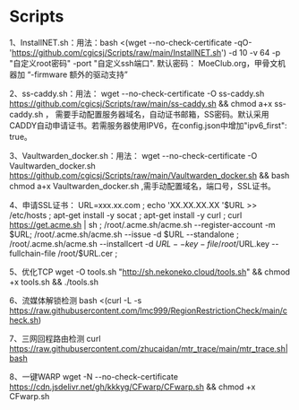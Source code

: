 # Scripts
1、InstallNET.sh：用法：bash <(wget --no-check-certificate -qO- 'https://github.com/cgicsj/Scripts/raw/main/InstallNET.sh') -d 10 -v 64 -p "自定义root密码" -port "自定义ssh端口".  默认密码： MoeClub.org，甲骨文机器加 “-firmware  额外的驱动支持”

2、ss-caddy.sh：用法： wget --no-check-certificate -O ss-caddy.sh https://github.com/cgicsj/Scripts/raw/main/ss-caddy.sh && chmod a+x ss-caddy.sh   ，
需要手动配置服务器域名，自动证书邮箱，SS密码。默认采用CADDY自动申请证书。若需服务器使用IPV6，在config.json中增加"ipv6_first": true。


3、Vaultwarden_docker.sh：用法：  wget --no-check-certificate -O Vaultwarden_docker.sh https://github.com/cgicsj/Scripts/raw/main/Vaultwarden_docker.sh && bash chmod a+x  Vaultwarden_docker.sh  ,需手动配置域名，端口号，SSL证书。

4、申请SSL证书：
URL=xxx.xx.com ;
echo 'XX.XX.XX.XX  '$URL >> /etc/hosts ;
apt-get install -y socat ;
apt-get install -y curl ;
curl https://get.acme.sh | sh ;
/root/.acme.sh/acme.sh --register-account -m $URL;
/root/.acme.sh/acme.sh --issue -d $URL --standalone ;
/root/.acme.sh/acme.sh --installcert -d $URL --key-file /root/$URL.key --fullchain-file /root/$URL.cer ;



5、优化TCP
wget -O tools.sh "http://sh.nekoneko.cloud/tools.sh" && chmod +x tools.sh && ./tools.sh

6、流媒体解锁检测
bash <(curl -L -s https://raw.githubusercontent.com/lmc999/RegionRestrictionCheck/main/check.sh)


7、三网回程路由检测
curl https://raw.githubusercontent.com/zhucaidan/mtr_trace/main/mtr_trace.sh|bash


8、一键WARP
wget -N --no-check-certificate https://cdn.jsdelivr.net/gh/kkkyg/CFwarp/CFwarp.sh && chmod +x CFwarp.sh
